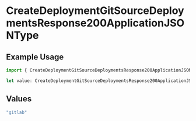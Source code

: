 # CreateDeploymentGitSourceDeploymentsResponse200ApplicationJSONType

## Example Usage

```typescript
import { CreateDeploymentGitSourceDeploymentsResponse200ApplicationJSONType } from "@vercel/sdk/models/operations";

let value: CreateDeploymentGitSourceDeploymentsResponse200ApplicationJSONType = "gitlab";
```

## Values

```typescript
"gitlab"
```
